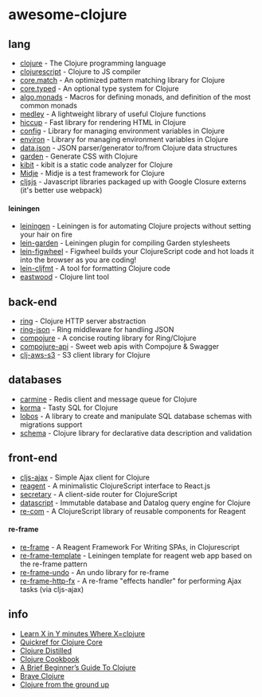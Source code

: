# awesome-clojure

## lang
- [clojure](https://github.com/clojure/clojure) - The Clojure programming language
- [clojurescript](https://github.com/clojure/clojurescript) - Clojure to JS compiler
- [core.match](https://github.com/clojure/core.match) - An optimized pattern matching library for Clojure
- [core.typed](https://github.com/clojure/core.typed) - An optional type system for Clojure
- [algo.monads](https://github.com/clojure/algo.monads) - Macros for defining monads, and definition of the most common monads
- [medley](https://github.com/weavejester/medley) -  A lightweight library of useful Clojure functions
- [hiccup](https://github.com/weavejester/hiccup) - Fast library for rendering HTML in Clojure
- [config](https://github.com/yogthos/config) - Library for managing environment variables in Clojure
- [environ](https://github.com/weavejester/environ) - Library for managing environment variables in Clojure
- [data.json](https://github.com/clojure/data.json) - JSON parser/generator to/from Clojure data structures
- [garden](https://github.com/noprompt/garden) - Generate CSS with Clojure
- [kibit](https://github.com/jonase/kibit) - kibit is a static code analyzer for Clojure
- [Midje](https://github.com/marick/Midje) - Midje is a test framework for Clojure
- [cljsjs](https://github.com/cljsjs/packages) - Javascript libraries packaged up with Google Closure externs (it's better use webpack)

#### leiningen
- [leiningen](https://github.com/technomancy/leiningen) - Leiningen is for automating Clojure projects without setting your hair on fire
- [lein-garden](https://github.com/noprompt/lein-garden) - Leiningen plugin for compiling Garden stylesheets
- [lein-figwheel](https://github.com/bhauman/lein-figwheel) - Figwheel builds your ClojureScript code and hot loads it into the browser as you are coding!
- [lein-cljfmt](https://github.com/weavejester/cljfmt) - A tool for formatting Clojure code
- [eastwood](https://github.com/jonase/eastwood) - Clojure lint tool

## back-end
- [ring](https://github.com/ring-clojure/ring) - Clojure HTTP server abstraction
- [ring-json](https://github.com/ring-clojure/ring-json) - Ring middleware for handling JSON
- [compojure](https://github.com/weavejester/compojure) - A concise routing library for Ring/Clojure 
- [compojure-api](https://github.com/metosin/compojure-api) - Sweet web apis with Compojure & Swagger
- [clj-aws-s3](https://github.com/weavejester/clj-aws-s3) -  S3 client library for Clojure

## databases
- [carmine](https://github.com/ptaoussanis/carmine) - Redis client and message queue for Clojure
- [korma](https://github.com/korma/Korma) - Tasty SQL for Clojure
- [lobos](https://github.com/budu/lobos) - A library to create and manipulate SQL database schemas with migrations support
- [schema](https://github.com/plumatic/schema) - Clojure library for declarative data description and validation

## front-end
- [cljs-ajax](https://github.com/JulianBirch/cljs-ajax) - Simple Ajax client for Clojure
- [reagent](https://github.com/reagent-project/reagent) - A minimalistic ClojureScript interface to React.js
- [secretary](https://github.com/gf3/secretary) - A client-side router for ClojureScript
- [datascript](https://github.com/tonsky/datascript) - Immutable database and Datalog query engine for Clojure
- [re-com](https://github.com/Day8/re-com) - A ClojureScript library of reusable components for Reagent

#### re-frame
- [re-frame](https://github.com/Day8/re-frame) - A Reagent Framework For Writing SPAs, in Clojurescript
- [re-frame-template](https://github.com/Day8/re-frame-template) - Leiningen template for reagent web app based on the re-frame pattern
- [re-frame-undo](https://github.com/Day8/re-frame-undo) - An undo library for re-frame
- [re-frame-http-fx](https://github.com/Day8/re-frame-http-fx) - A re-frame "effects handler" for performing Ajax tasks (via cljs-ajax)

## info
- [Learn X in Y minutes Where X=clojure](https://learnxinyminutes.com/docs/clojure/)
- [Quickref for Clojure Core](https://clojuredocs.org/quickref)
- [Clojure Distilled](http://yogthos.github.io/ClojureDistilled.html)
- [Clojure Cookbook](https://github.com/clojure-cookbook/clojure-cookbook)
- [A Brief Beginner’s Guide To Clojure](http://www.unexpected-vortices.com/clojure/brief-beginners-guide/index.html)
- [Brave Clojure](http://www.braveclojure.com/)
- [Clojure from the ground up](https://aphyr.com/tags/Clojure-from-the-ground-up)
